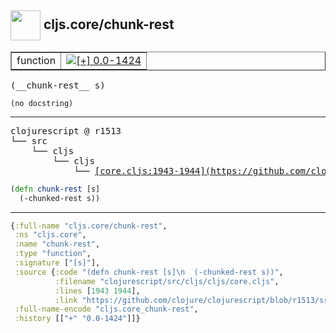 ## <img width="48px" valign="middle" src="http://i.imgur.com/Hi20huC.png"> cljs.core/chunk-rest

 <table border="1">
<tr>
<td>function</td>
<td><a href="https://github.com/cljsinfo/api-refs/tree/0.0-1424"><img valign="middle" alt="[+] 0.0-1424" src="https://img.shields.io/badge/+-0.0--1424-lightgrey.svg"></a> </td>
</tr>
</table>

 <samp>
(__chunk-rest__ s)<br>
</samp>

```
(no docstring)
```

---

 <pre>
clojurescript @ r1513
└── src
    └── cljs
        └── cljs
            └── <ins>[core.cljs:1943-1944](https://github.com/clojure/clojurescript/blob/r1513/src/cljs/cljs/core.cljs#L1943-L1944)</ins>
</pre>

```clj
(defn chunk-rest [s]
  (-chunked-rest s))
```


---

```clj
{:full-name "cljs.core/chunk-rest",
 :ns "cljs.core",
 :name "chunk-rest",
 :type "function",
 :signature ["[s]"],
 :source {:code "(defn chunk-rest [s]\n  (-chunked-rest s))",
          :filename "clojurescript/src/cljs/cljs/core.cljs",
          :lines [1943 1944],
          :link "https://github.com/clojure/clojurescript/blob/r1513/src/cljs/cljs/core.cljs#L1943-L1944"},
 :full-name-encode "cljs.core_chunk-rest",
 :history [["+" "0.0-1424"]]}

```
